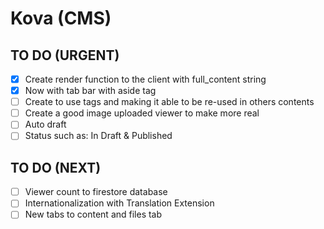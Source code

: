 # Kova (CMS)

## TO DO (URGENT)

- [x] Create render function to the client with full_content string
- [x] Now with tab bar with aside tag
- [ ] Create to use tags and making it able to be re-used in others contents
- [ ] Create a good image uploaded viewer to make more real
- [ ] Auto draft
- [ ] Status such as: In Draft & Published

## TO DO (NEXT)

- [ ] Viewer count to firestore database
- [ ] Internationalization with Translation Extension
- [ ] New tabs to content and files tab
